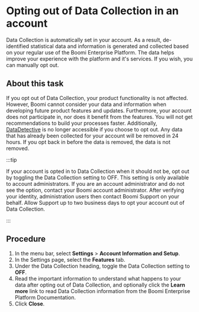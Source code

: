# Opting out of Data Collection in an account

<head>
  <meta name="guidename" content="Platform"/>
  <meta name="context" content="GUID-2cb39417-d135-40c6-a251-f9030e52b96a"/>
</head>

Data Collection is automatically set in your account. As a result, de-identified statistical data and information is generated and collected based on your regular use of the Boomi Enterprise Platform. The data helps improve your experience with the platform and it's services. If you wish, you can manually opt out.

## About this task

If you opt out of Data Collection, your product functionality is not affected. However, Boomi cannot consider your data and information when developing future product features and updates. Furthermore, your account does not participate in, nor does it benefit from the features. You will not get recommendations to build your processes faster. Additionally, [DataDetective](../Platform/atm-BoomiAI_PII_Insights.md) is no longer accessible if you choose to opt out. Any data that has already been collected for your account will be removed in 24 hours. If you opt back in before the data is removed, the data is not removed.

:::tip

If your account is opted in to Data Collection when it should not be, opt out by toggling the Data Collection setting to OFF. This setting is only available to account administrators. If you are an account administrator and do not see the option, contact your Boomi account administrator. After verifying your identity, administration users then contact Boomi Support on your behalf. Allow Support up to two business days to opt your account out of Data Collection.

:::

## Procedure

1. In the menu bar, select **Settings** > **Account Information and Setup**.
2. In the Settings page, select the **Features** tab.
3. Under the Data Collection heading, toggle the Data Collection setting to **OFF**.
4. Read the important information to understand what happens to your data after opting out of Data Collection, and optionally click the **Learn more** link to read Data Collection information from the Boomi Enterprise Platform Documentation.
5. Click **Close**.
